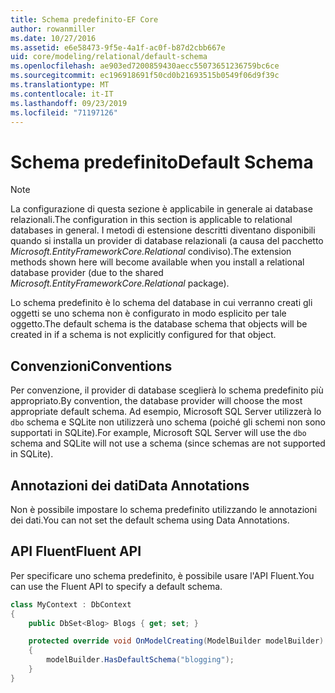 ```yaml
---
title: Schema predefinito-EF Core
author: rowanmiller
ms.date: 10/27/2016
ms.assetid: e6e58473-9f5e-4a1f-ac0f-b87d2cbb667e
uid: core/modeling/relational/default-schema
ms.openlocfilehash: ae903ed7200859430aecc55073651236759bc6ce
ms.sourcegitcommit: ec196918691f50cd0b21693515b0549f06d9f39c
ms.translationtype: MT
ms.contentlocale: it-IT
ms.lasthandoff: 09/23/2019
ms.locfileid: "71197126"
---
```

# <a name="default-schema"></a><span data-ttu-id="64497-102">Schema predefinito</span><span class="sxs-lookup"><span data-stu-id="64497-102">Default Schema</span></span>

> [!NOTE]  
> <span data-ttu-id="64497-103">La configurazione di questa sezione è applicabile in generale ai database relazionali.</span><span class="sxs-lookup"><span data-stu-id="64497-103">The configuration in this section is applicable to relational databases in general.</span></span> <span data-ttu-id="64497-104">I metodi di estensione descritti diventano disponibili quando si installa un provider di database relazionali (a causa del pacchetto *Microsoft.EntityFrameworkCore.Relational* condiviso).</span><span class="sxs-lookup"><span data-stu-id="64497-104">The extension methods shown here will become available when you install a relational database provider (due to the shared *Microsoft.EntityFrameworkCore.Relational* package).</span></span>

<span data-ttu-id="64497-105">Lo schema predefinito è lo schema del database in cui verranno creati gli oggetti se uno schema non è configurato in modo esplicito per tale oggetto.</span><span class="sxs-lookup"><span data-stu-id="64497-105">The default schema is the database schema that objects will be created in if a schema is not explicitly configured for that object.</span></span>

## <a name="conventions"></a><span data-ttu-id="64497-106">Convenzioni</span><span class="sxs-lookup"><span data-stu-id="64497-106">Conventions</span></span>

<span data-ttu-id="64497-107">Per convenzione, il provider di database sceglierà lo schema predefinito più appropriato.</span><span class="sxs-lookup"><span data-stu-id="64497-107">By convention, the database provider will choose the most appropriate default schema.</span></span> <span data-ttu-id="64497-108">Ad esempio, Microsoft SQL Server utilizzerà lo `dbo` schema e SQLite non utilizzerà uno schema (poiché gli schemi non sono supportati in SQLite).</span><span class="sxs-lookup"><span data-stu-id="64497-108">For example, Microsoft SQL Server will use the `dbo` schema and SQLite will not use a schema (since schemas are not supported in SQLite).</span></span>

## <a name="data-annotations"></a><span data-ttu-id="64497-109">Annotazioni dei dati</span><span class="sxs-lookup"><span data-stu-id="64497-109">Data Annotations</span></span>

<span data-ttu-id="64497-110">Non è possibile impostare lo schema predefinito utilizzando le annotazioni dei dati.</span><span class="sxs-lookup"><span data-stu-id="64497-110">You can not set the default schema using Data Annotations.</span></span>

## <a name="fluent-api"></a><span data-ttu-id="64497-111">API Fluent</span><span class="sxs-lookup"><span data-stu-id="64497-111">Fluent API</span></span>

<span data-ttu-id="64497-112">Per specificare uno schema predefinito, è possibile usare l'API Fluent.</span><span class="sxs-lookup"><span data-stu-id="64497-112">You can use the Fluent API to specify a default schema.</span></span>

<!-- [!code-csharp[Main](samples/core/relational/Modeling/FluentAPI/Relational/DefaultSchema.cs?highlight=7)] -->
``` csharp
class MyContext : DbContext
{
    public DbSet<Blog> Blogs { get; set; }

    protected override void OnModelCreating(ModelBuilder modelBuilder)
    {
        modelBuilder.HasDefaultSchema("blogging");
    }
}
```
